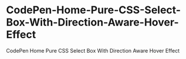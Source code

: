 # CodePen-Home-Pure-CSS-Select-Box-With-Direction-Aware-Hover-Effect
CodePen Home Pure CSS Select Box With Direction Aware Hover Effect
